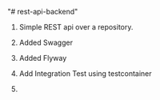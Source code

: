 "# rest-api-backend" 
1) Simple REST api over a repository.
2) Added Swagger
3) Added Flyway


 
4) Add Integration Test using testcontainer
5) 
